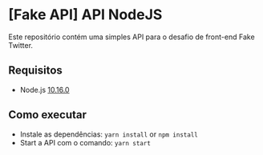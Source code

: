 # [Fake API] API NodeJS

Este repositório contém uma simples API para o desafio de front-end Fake Twitter.

## Requisitos

- Node.js [10.16.0](https://nodejs.org/dist/v10.16.0)

## Como executar

- Instale as dependências: `yarn install` or `npm install`
- Start a API com o comando: `yarn start`
